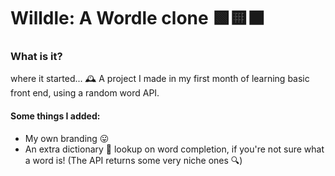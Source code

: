 # Willdle: A Wordle clone 🟩🟨⬛

### What is it?
where it started... 🕰️ A project I made in my first month of learning basic front end, using a random word API.

#### Some things I added:
- My own branding 😛
- An extra dictionary 📖 lookup on word completion, if you're not sure what a word is! (The API returns some very niche ones 🔍)
